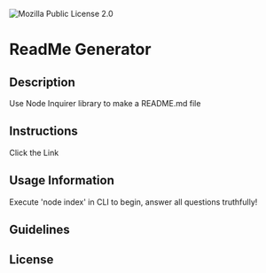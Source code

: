 ![Mozilla Public License 2.0](https://img.shields.io/badge/License-MozillaV2-blue)

# ReadMe Generator

## Description

Use Node Inquirer library to make a README.md file

## Instructions

Click the Link

## Usage Information

Execute 'node index' in CLI to begin, answer all questions truthfully!

## Guidelines


## License

